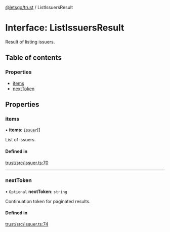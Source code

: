 [@letsgo/trust](../README.md) / ListIssuersResult

# Interface: ListIssuersResult

Result of listing issuers.

## Table of contents

### Properties

- [items](ListIssuersResult.md#items)
- [nextToken](ListIssuersResult.md#nexttoken)

## Properties

### items

• **items**: [`Issuer`](../README.md#issuer)[]

List of issuers.

#### Defined in

[trust/src/issuer.ts:70](https://github.com/tjanczuk/letsgo/blob/502ef5a/packages/trust/src/issuer.ts#L70)

___

### nextToken

• `Optional` **nextToken**: `string`

Continuation token for paginated results.

#### Defined in

[trust/src/issuer.ts:74](https://github.com/tjanczuk/letsgo/blob/502ef5a/packages/trust/src/issuer.ts#L74)
